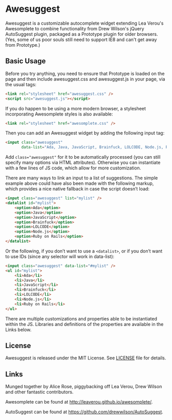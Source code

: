 # Awesuggest

Awesuggest is a customizable autocomplete widget extending Lea Verou's Awesomplete to combine functionality from Drew Wilson's jQuery AutoSuggest plugin, packaged as a Prototype plugin for older browsers. (Yes, some of us poor souls still need to support IE8 and can't get away from Prototype.)


## Basic Usage

Before you try anything, you need to ensure that Prototype is loaded on the page and then include awesuggest.css and awesuggest.js in your page, via the usual tags:

```html
<link rel="stylesheet" href="awesuggest.css" />
<script src="awesuggest.js"></script>
```

If you do happen to be using a more modern browser, a stylesheet incorporating Awesomplete styles is also available:

```html
<link rel="stylesheet" href="awesomplete.css" />
```

Then you can add an Awesuggest widget by adding the following input tag:

```html
<input class="awesuggest"
       data-list="Ada, Java, JavaScript, Brainfuck, LOLCODE, Node.js, Ruby on Rails" />
```

Add `class="awesuggest"` for it to be automatically processed (you can still specify many options via HTML attributes).
Otherwise you can instantiate with a few lines of JS code, which allow for more customization.

There are many ways to link an input to a list of suggestions.
The simple example above could have also been made with the following markup, which provides a nice native fallback in case the script doesn’t load:

```html
<input class="awesuggest" list="mylist" />
<datalist id="mylist">
	<option>Ada</option>
	<option>Java</option>
	<option>JavaScript</option>
	<option>Brainfuck</option>
	<option>LOLCODE</option>
	<option>Node.js</option>
	<option>Ruby on Rails</option>
</datalist>
```

Or the following, if you don’t want to use a `<datalist>`, or if you don’t want to use IDs (since any selector will work in data-list):

```html
<input class="awesuggest" data-list="#mylist" />
<ul id="mylist">
	<li>Ada</li>
	<li>Java</li>
	<li>JavaScript</li>
	<li>Brainfuck</li>
	<li>LOLCODE</li>
	<li>Node.js</li>
	<li>Ruby on Rails</li>
</ul>
```

There are multiple customizations and properties able to be instantiated within the JS. Libraries and definitions of the properties are available in the Links below.

## License

Awesuggest is released under the MIT License. See [LICENSE][1] file for
details.

## Links

Munged together by Alice Rose, piggybacking off Lea Verou, Drew Wilson and other fantastic contributors.

Awesomplete can be found at <http://leaverou.github.io/awesomplete/>.

AutoSuggest can be found at <https://github.com/drewwilson/AutoSuggest>.

[1]: https://github.com/heldinz/awesuggest/blob/gh-pages/LICENSE
